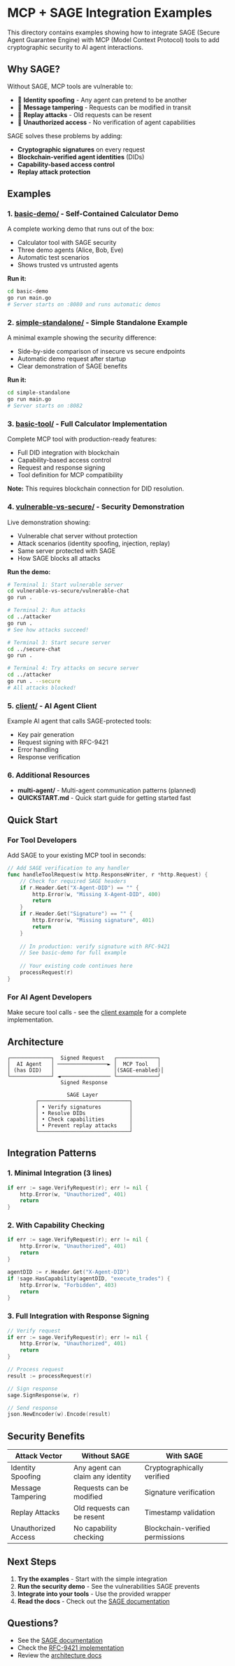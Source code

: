 # MCP + SAGE Integration Examples

This directory contains examples showing how to integrate SAGE (Secure Agent Guarantee Engine) with MCP (Model Context Protocol) tools to add cryptographic security to AI agent interactions.

## Why SAGE?

Without SAGE, MCP tools are vulnerable to:
- 🚨 **Identity spoofing** - Any agent can pretend to be another
- 🚨 **Message tampering** - Requests can be modified in transit  
- 🚨 **Replay attacks** - Old requests can be resent
- 🚨 **Unauthorized access** - No verification of agent capabilities

SAGE solves these problems by adding:
-  **Cryptographic signatures** on every request
-  **Blockchain-verified agent identities** (DIDs)
-  **Capability-based access control**
-  **Replay attack protection**

## Examples

### 1. [basic-demo/](./basic-demo/) - Self-Contained Calculator Demo
A complete working demo that runs out of the box:
- Calculator tool with SAGE security
- Three demo agents (Alice, Bob, Eve)
- Automatic test scenarios
- Shows trusted vs untrusted agents

**Run it:**
```bash
cd basic-demo
go run main.go
# Server starts on :8080 and runs automatic demos
```

### 2. [simple-standalone/](./simple-standalone/) - Simple Standalone Example
A minimal example showing the security difference:
- Side-by-side comparison of insecure vs secure endpoints
- Automatic demo request after startup
- Clear demonstration of SAGE benefits

**Run it:**
```bash
cd simple-standalone
go run main.go
# Server starts on :8082
```

### 3. [basic-tool/](./basic-tool/) - Full Calculator Implementation
Complete MCP tool with production-ready features:
- Full DID integration with blockchain
- Capability-based access control  
- Request and response signing
- Tool definition for MCP compatibility

**Note:** This requires blockchain connection for DID resolution.

### 4. [vulnerable-vs-secure/](./vulnerable-vs-secure/) - Security Demonstration
Live demonstration showing:
- Vulnerable chat server without protection
- Attack scenarios (identity spoofing, injection, replay)
- Same server protected with SAGE
- How SAGE blocks all attacks

**Run the demo:**
```bash
# Terminal 1: Start vulnerable server
cd vulnerable-vs-secure/vulnerable-chat
go run .

# Terminal 2: Run attacks
cd ../attacker
go run .
# See how attacks succeed!

# Terminal 3: Start secure server  
cd ../secure-chat
go run .

# Terminal 4: Try attacks on secure server
cd ../attacker
go run . --secure
# All attacks blocked!
```

### 5. [client/](./client/) - AI Agent Client
Example AI agent that calls SAGE-protected tools:
- Key pair generation
- Request signing with RFC-9421
- Error handling
- Response verification

### 6. Additional Resources
- **multi-agent/** - Multi-agent communication patterns (planned)
- **QUICKSTART.md** - Quick start guide for getting started fast

## Quick Start

### For Tool Developers
Add SAGE to your existing MCP tool in seconds:

```go
// Add SAGE verification to any handler
func handleToolRequest(w http.ResponseWriter, r *http.Request) {
    // Check for required SAGE headers
    if r.Header.Get("X-Agent-DID") == "" {
        http.Error(w, "Missing X-Agent-DID", 400)
        return
    }
    if r.Header.Get("Signature") == "" {
        http.Error(w, "Missing signature", 401)
        return
    }
    
    // In production: verify signature with RFC-9421
    // See basic-demo for full example
    
    // Your existing code continues here
    processRequest(r)
}
```

### For AI Agent Developers
Make secure tool calls - see the [client example](./client/) for a complete implementation.

## Architecture

```
┌─────────────┐  Signed Request   ┌─────────────┐
│  AI Agent   │ ────────────────► │  MCP Tool   │
│ (has DID)   │                   │(SAGE-enabled)│
└─────────────┘ ◄──────────────── └─────────────┘
                 Signed Response

                   SAGE Layer 
         ┌─────────────────────────────┐
         │ • Verify signatures         │
         │ • Resolve DIDs              │
         │ • Check capabilities        │
         │ • Prevent replay attacks    │
         └─────────────────────────────┘
```

## Integration Patterns

### 1. Minimal Integration (3 lines)
```go
if err := sage.VerifyRequest(r); err != nil {
    http.Error(w, "Unauthorized", 401)
    return
}
```

### 2. With Capability Checking
```go
if err := sage.VerifyRequest(r); err != nil {
    http.Error(w, "Unauthorized", 401)
    return
}

agentDID := r.Header.Get("X-Agent-DID")
if !sage.HasCapability(agentDID, "execute_trades") {
    http.Error(w, "Forbidden", 403)
    return
}
```

### 3. Full Integration with Response Signing
```go
// Verify request
if err := sage.VerifyRequest(r); err != nil {
    http.Error(w, "Unauthorized", 401)
    return
}

// Process request
result := processRequest(r)

// Sign response
sage.SignResponse(w, r)

// Send response
json.NewEncoder(w).Encode(result)
```

## Security Benefits

| Attack Vector | Without SAGE | With SAGE |
|--------------|--------------|-----------|
| Identity Spoofing |  Any agent can claim any identity |  Cryptographically verified |
| Message Tampering |  Requests can be modified |  Signature verification |
| Replay Attacks |  Old requests can be resent |  Timestamp validation |
| Unauthorized Access |  No capability checking |  Blockchain-verified permissions |

## Next Steps

1. **Try the examples** - Start with the simple integration
2. **Run the security demo** - See the vulnerabilities SAGE prevents
3. **Integrate into your tools** - Use the provided wrapper
4. **Read the docs** - Check out the [SAGE documentation](../../../docs/)

## Questions?

- See the [SAGE documentation](../../../docs/did/)
- Check the [RFC-9421 implementation](../../../docs/core/rfc9421-en.md)
- Review the [architecture docs](../../../docs/architecture/)